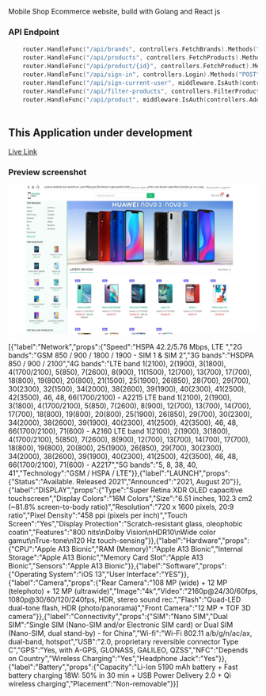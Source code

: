 Mobile Shop Ecommerce website, build with Golang and React js



### API Endpoint
```go
    router.HandleFunc("/api/brands", controllers.FetchBrands).Methods("GET")
	router.HandleFunc("/api/products", controllers.FetchProducts).Methods("GET")
	router.HandleFunc("/api/product/{id}", controllers.FetchProduct).Methods("GET")
	router.HandleFunc("/api/sign-in", controllers.Login).Methods("POST")
	router.HandleFunc("/api/sign-current-user", middleware.IsAuth(controllers.LoginCurrentUser)).Methods("GET")
	router.HandleFunc("/api/filter-products", controllers.FilterProduct).Methods("POST")
	router.HandleFunc("/api/product", middleware.IsAuth(controllers.AddProduct)).Methods("POST")
	
```

## This Application under development

[Live Link]("https://phone-mela.vercel.app")
### Preview screenshot

![preview-image](2022-03-19_020533.png)


[{"label":"Network","props":{"Speed":"HSPA 42.2/5.76 Mbps, LTE ","2G bands":"GSM 850 / 900 / 1800 / 1900 - SIM 1 & SIM 2","3G bands":"HSDPA 850 / 900 / 2100","4G bands":"LTE band 1(2100), 2(1900), 3(1800), 4(1700/2100), 5(850), 7(2600), 8(900), 11(1500), 12(700), 13(700), 17(700), 18(800), 19(800), 20(800), 21(1500), 25(1900), 26(850), 28(700), 29(700), 30(2300), 32(1500), 34(2000), 38(2600), 39(1900), 40(2300), 41(2500), 42(3500), 46, 48, 66(1700/2100) - A2215 LTE band 1(2100), 2(1900), 3(1800), 4(1700/2100), 5(850), 7(2600), 8(900), 12(700), 13(700), 14(700), 17(700), 18(800), 19(800), 20(800), 25(1900), 26(850), 29(700), 30(2300), 34(2000), 38(2600), 39(1900), 40(2300), 41(2500), 42(3500), 46, 48, 66(1700/2100), 71(600) - A2160 LTE band 1(2100), 2(1900), 3(1800), 4(1700/2100), 5(850), 7(2600), 8(900), 12(700), 13(700), 14(700), 17(700), 18(800), 19(800), 20(800), 25(1900), 26(850), 29(700), 30(2300), 34(2000), 38(2600), 39(1900), 40(2300), 41(2500), 42(3500), 46, 48, 66(1700/2100), 71(600) - A2217","5G bands":"5, 8, 38, 40, 41","Technology":"GSM / HSPA / LTE"}},{"label":"LAUNCH","props":{"Status":"Available. Released 2021","Announced":"2021, August 20"}},{"label":"DISPLAY","props":{"Type":"Super Retina XDR OLED capacitive touchscreen","Display Colors":"16M Colors","Size":"6.51 inches, 102.3 cm2 (~81.8% screen-to-body ratio)","Resolution":"720 x 1600 pixels, 20:9 ratio","Pixel Density":"458 ppi (pixels per inch)","Touch Screen":"Yes","Display Protection":"Scratch-resistant glass, oleophobic coatin","Features":"800 nits\nDolby Vision\nHDR10\nWide color gamut\nTrue-tone\n120 Hz touch-sensing"}},{"label":"Hardware","props":{"CPU":"Apple A13 Bionic","RAM (Memory)":"Apple A13 Bionic","Internal Storage":"Apple A13 Bionic","Memory Card Slot":"Apple A13 Bionic","Sensors":"Apple A13 Bionic"}},{"label":"Software","props":{"Operating System":"iOS 13","User Interface":"YES"}},{"label":"Camera","props":{"Rear Camera":"108 MP (wide) + 12 MP (telephoto) + 12 MP (ultrawide)","Image":"4k","Video":"2160p@24/30/60fps, 1080p@30/60/120/240fps, HDR, stereo sound rec.","Flash":"Quad-LED dual-tone flash, HDR (photo/panorama)","Front Camera":"12 MP + TOF 3D camera"}},{"label":"Connectivity","props":{"SIM":"Nano SIM","Dual SIM":"Single SIM (Nano-SIM and/or Electronic SIM card) or Dual SIM (Nano-SIM, dual stand-by) - for China","Wi-fi":"Wi-Fi 802.11 a/b/g/n/ac/ax, dual-band, hotspot","USB":"2.0, proprietary reversible connector Type C","GPS":"Yes, with A-GPS, GLONASS, GALILEO, QZSS","NFC":"Depends on Country","Wireless Charging":"Yes","Headphone Jack":"Yes"}},{"label":"Battery","props":{"Capacity":"Li-Ion 5190 mAh battery + Fast battery charging 18W: 50% in 30 min + USB Power Delivery 2.0 + Qi wireless charging","Placement":"Non-removable"}}]